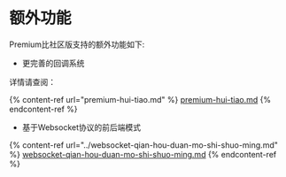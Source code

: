# 额外功能

Premium比社区版支持的额外功能如下:

* 更完善的回调系统

详情请查阅：

{% content-ref url="premium-hui-tiao.md" %}
[premium-hui-tiao.md](premium-hui-tiao.md)
{% endcontent-ref %}

* 基于Websocket协议的前后端模式

{% content-ref url="../websocket-qian-hou-duan-mo-shi-shuo-ming.md" %}
[websocket-qian-hou-duan-mo-shi-shuo-ming.md](../websocket-qian-hou-duan-mo-shi-shuo-ming.md)
{% endcontent-ref %}

